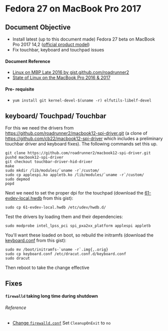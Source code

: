 # Fedora 27 on MacBook Pro 2017

## Document Objective
- Install latest (up to this document made) Fedora 27 beta on MacBook Pro 2017 14,2 ([official product model](https://support.apple.com/en-hk/HT201300))
- Fix touchbar, keyboard and touchpad issues

#### Document Reference
- [Linux on MBP Late 2016 by gist.github.com/roadrunner2](https://gist.github.com/roadrunner2/1289542a748d9a104e7baec6a92f9cd7)
- [State of Linux on the MacBook Pro 2016 & 2017](https://github.com/Dunedan/mbp-2016-linux)

#### Pre- requisite
- ```yum install git kernel-devel-$(uname -r) elfutils-libelf-devel```

## keyboard/ Touchpad/ Touchbar

For this we need the drivers from https://github.com/roadrunner2/macbook12-spi-driver.git (a clone of https://github.com/cb22/macbook12-spi-driver which includes a preliminary touchbar driver and keyboard fixes). The following commands set this up.

```
git clone https://github.com/roadrunner2/macbook12-spi-driver.git
pushd macbook12-spi-driver
git checkout touchbar-driver-hid-driver
make
sudo mkdir /lib/modules/`uname -r`/custom/
sudo cp applespi.ko appletb.ko /lib/modules/`uname -r`/custom/
sudo depmod
popd
```

Next we need to set the proper dpi for the touchpad (download the [61-evdev-local.hwdb](https://gist.github.com/roadrunner2/1289542a748d9a104e7baec6a92f9cd7#file-61-evdev-local-hwdb) from this gist):

```
sudo cp 61-evdev-local.hwdb /etc/udev/hwdb.d/
```

Test the drivers by loading them and their dependencies:

```
sudo modprobe intel_lpss_pci spi_pxa2xx_platform applespi appletb
```

You'll want these loaded on boot, so rebuild the initramfs (download the [keyboard.conf](https://gist.github.com/roadrunner2/1289542a748d9a104e7baec6a92f9cd7#file-keyboard-conf) from this gist):

```
sudo mv /boot/initramfs-`uname -r`.img{,.orig}
sudo cp keyboard.conf /etc/dracut.conf.d/keyboard.conf
sudo dracut
```

Then reboot to take the change effective

## Fixes

#### ```firewalld``` taking long time during shutdown
###### Reference
- [Change ```firewalld.conf```](https://bugzilla.redhat.com/show_bug.cgi?id=1294415#c10)
Set ```CleanupOnExit``` to ```no```
